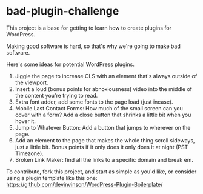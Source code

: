 # bad-plugin-challenge

This project is a base for getting to learn how to create plugins for WordPress. 

Making good software is hard, so that's why we're going to make bad software. 

Here's some ideas for potential WordPress plugins. 

1. Jiggle the page to increase CLS with an element that's always outside of the viewport. 
2. Insert a loud (bonus points for abnoxiousness) video into the middle of the content you're trying to read. 
3. Extra font adder, add some fonts to the page load (just incase).
4. Mobile Last Contact Forms: How much of the small screen can you cover with a form? Add a close button that shrinks a little bit when you hover it. 
5. Jump to Whatever Button: Add a button that jumps to wherever on the page.
6. Add an element to the page that makes the whole thing scroll sideways, just a little bit. Bonus points if it only does it only does it at night (PST Timezone). 
7. Broken Link Maker: find all the links to a specific domain and break em.

To contribute, fork this project, and start as simple as you'd like, or consider using a plugin template like this one: https://github.com/devinvinson/WordPress-Plugin-Boilerplate/

